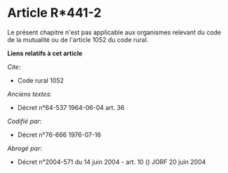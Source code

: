 # Article R*441-2

Le présent chapitre n'est pas applicable aux organismes relevant du code de la mutualité ou de l'article 1052 du code rural.

**Liens relatifs à cet article**

_Cite_:

  - Code rural 1052

_Anciens textes_:

  - Décret n°64-537 1964-06-04 art. 36

_Codifié par_:

  - Décret n°76-666 1976-07-16

_Abrogé par_:

  - Décret n°2004-571 du 14 juin 2004 - art. 10 () JORF 20 juin 2004
